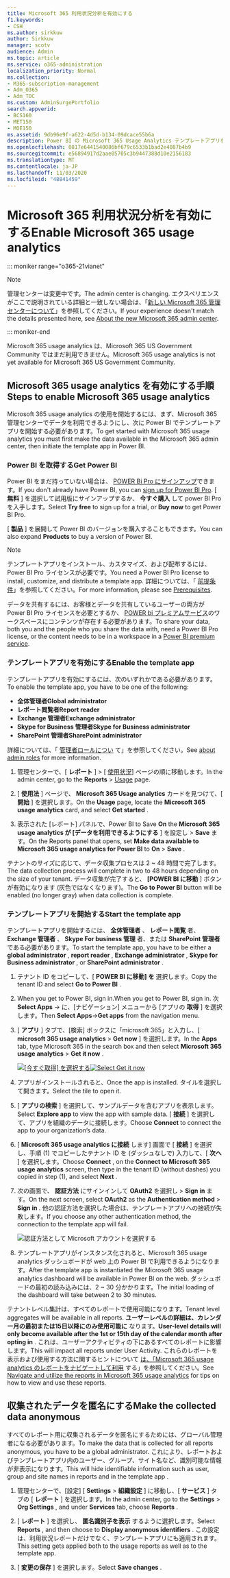 ```yaml
---
title: Microsoft 365 利用状況分析を有効にする
f1.keywords:
- CSH
ms.author: sirkkuw
author: Sirkkuw
manager: scotv
audience: Admin
ms.topic: article
ms.service: o365-administration
localization_priority: Normal
ms.collection:
- M365-subscription-management
- Adm_O365
- Adm_TOC
ms.custom: AdminSurgePortfolio
search.appverid:
- BCS160
- MET150
- MOE150
ms.assetid: 9db96e9f-a622-4d5d-b134-09dcace55b6a
description: Power BI の Microsoft 365 Usage Analytics テンプレートアプリを使用して、テナントのデータの収集を開始する方法について説明します。
ms.openlocfilehash: 0817e6441540086bf679c6533b1bad2e4087b4b9
ms.sourcegitcommit: e56894917d2aae05705c3b9447388d10e2156183
ms.translationtype: MT
ms.contentlocale: ja-JP
ms.lasthandoff: 11/03/2020
ms.locfileid: "48841459"
---
```

# <a name="enable-microsoft-365-usage-analytics"></a><span data-ttu-id="c3a0c-103">Microsoft 365 利用状況分析を有効にする</span><span class="sxs-lookup"><span data-stu-id="c3a0c-103">Enable Microsoft 365 usage analytics</span></span>

::: moniker range="o365-21vianet"

> [!NOTE]
> <span data-ttu-id="c3a0c-104">管理センターは変更中です。</span><span class="sxs-lookup"><span data-stu-id="c3a0c-104">The admin center is changing.</span></span> <span data-ttu-id="c3a0c-105">エクスペリエンスがここで説明されている詳細と一致しない場合は、「[新しい Microsoft 365 管理センターについて](https://docs.microsoft.com/microsoft-365/admin/microsoft-365-admin-center-preview?view=o365-21vianet)」を参照してください。</span><span class="sxs-lookup"><span data-stu-id="c3a0c-105">If your experience doesn't match the details presented here, see [About the new Microsoft 365 admin center](https://docs.microsoft.com/microsoft-365/admin/microsoft-365-admin-center-preview?view=o365-21vianet).</span></span>

::: moniker-end

<span data-ttu-id="c3a0c-106">Microsoft 365 usage analytics は、Microsoft 365 US Government Community ではまだ利用できません。</span><span class="sxs-lookup"><span data-stu-id="c3a0c-106">Microsoft 365 usage analytics is not yet available for Microsoft 365 US Government Community.</span></span>
  
## <a name="steps-to-enable-microsoft-365-usage-analytics"></a><span data-ttu-id="c3a0c-107">Microsoft 365 usage analytics を有効にする手順</span><span class="sxs-lookup"><span data-stu-id="c3a0c-107">Steps to enable Microsoft 365 usage analytics</span></span>

<span data-ttu-id="c3a0c-108">Microsoft 365 usage analytics の使用を開始するには、まず、Microsoft 365 管理センターでデータを利用できるようにし、次に Power BI でテンプレートアプリを開始する必要があります。</span><span class="sxs-lookup"><span data-stu-id="c3a0c-108">To get started with Microsoft 365 usage analytics you must first make the data available in the Microsoft 365 admin center, then initiate the template app in Power BI.</span></span>
  
### <a name="get-power-bi"></a><span data-ttu-id="c3a0c-109">Power BI を取得する</span><span class="sxs-lookup"><span data-stu-id="c3a0c-109">Get Power BI</span></span>

<span data-ttu-id="c3a0c-110">Power BI をまだ持っていない場合は、 [POWER Bi Pro にサインアップ](https://go.microsoft.com/fwlink/p/?linkid=845347)できます。</span><span class="sxs-lookup"><span data-stu-id="c3a0c-110">If you don't already have Power BI, you can [sign up for Power BI Pro](https://go.microsoft.com/fwlink/p/?linkid=845347).</span></span> <span data-ttu-id="c3a0c-111">[ **無料** ] を選択して試用版にサインアップするか、 **今すぐ購入** して power BI Pro を入手します。</span><span class="sxs-lookup"><span data-stu-id="c3a0c-111">Select **Try free** to sign up for a trial, or **Buy now** to get Power BI Pro.</span></span>
  
  
<span data-ttu-id="c3a0c-112">[ **製品** ] を展開して Power BI のバージョンを購入することもできます。</span><span class="sxs-lookup"><span data-stu-id="c3a0c-112">You can also expand **Products** to buy a version of Power BI.</span></span> 

> [!NOTE]
> <span data-ttu-id="c3a0c-113">テンプレートアプリをインストール、カスタマイズ、および配布するには、Power BI Pro ライセンスが必要です。</span><span class="sxs-lookup"><span data-stu-id="c3a0c-113">You need a Power BI Pro license to install, customize, and distribute a template app.</span></span> <span data-ttu-id="c3a0c-114">詳細については、「 [前提条件](https://docs.microsoft.com/power-bi/service-template-apps-install-distribute?source=docs#prerequisites)」を参照してください。</span><span class="sxs-lookup"><span data-stu-id="c3a0c-114">For more information, please see [Prerequisites](https://docs.microsoft.com/power-bi/service-template-apps-install-distribute?source=docs#prerequisites).</span></span>

<span data-ttu-id="c3a0c-115">データを共有するには、お客様とデータを共有しているユーザーの両方が Power BI Pro ライセンスを必要とするか、 [POWER bi プレミアムサービス](https://docs.microsoft.com/power-bi/service-premium-what-is)のワークスペースにコンテンツが存在する必要があります。</span><span class="sxs-lookup"><span data-stu-id="c3a0c-115">To share your data, both you and the people who you share the data with, need a Power BI Pro license, or the content needs to be in a workspace in a [Power BI premium service](https://docs.microsoft.com/power-bi/service-premium-what-is).</span></span> 
  
### <a name="enable-the-template-app"></a><span data-ttu-id="c3a0c-116">テンプレートアプリを有効にする</span><span class="sxs-lookup"><span data-stu-id="c3a0c-116">Enable the template app</span></span>

<span data-ttu-id="c3a0c-117">テンプレートアプリを有効にするには、次のいずれかである必要があります。</span><span class="sxs-lookup"><span data-stu-id="c3a0c-117">To enable the template app, you have to be one of the following:</span></span> 
- <span data-ttu-id="c3a0c-118">**全体管理者**</span><span class="sxs-lookup"><span data-stu-id="c3a0c-118">**Global administrator**</span></span>
- <span data-ttu-id="c3a0c-119">**レポート閲覧者**</span><span class="sxs-lookup"><span data-stu-id="c3a0c-119">**Report reader**</span></span>
- <span data-ttu-id="c3a0c-120">**Exchange 管理者**</span><span class="sxs-lookup"><span data-stu-id="c3a0c-120">**Exchange administrator**</span></span>
- <span data-ttu-id="c3a0c-121">**Skype for Business 管理者**</span><span class="sxs-lookup"><span data-stu-id="c3a0c-121">**Skype for Business administrator**</span></span>
- <span data-ttu-id="c3a0c-122">**SharePoint 管理者**</span><span class="sxs-lookup"><span data-stu-id="c3a0c-122">**SharePoint administrator**</span></span> 
  
<span data-ttu-id="c3a0c-123">詳細については、「 [管理者ロールについ](../add-users/about-admin-roles.md) て」を参照してください。</span><span class="sxs-lookup"><span data-stu-id="c3a0c-123">See [about admin roles](../add-users/about-admin-roles.md) for more information.</span></span> 
  
1. <span data-ttu-id="c3a0c-124">管理センターで、[ **レポート** ] \> [ <a href="https://go.microsoft.com/fwlink/p/?linkid=2074756" target="_blank">使用状況</a>] ページの順に移動します。</span><span class="sxs-lookup"><span data-stu-id="c3a0c-124">In the admin center, go to the **Reports** \> <a href="https://go.microsoft.com/fwlink/p/?linkid=2074756" target="_blank">Usage</a> page.</span></span> 
    
2. <span data-ttu-id="c3a0c-125">[ **使用法** ] ページで、 **Microsoft 365 Usage analytics** カードを見つけて、[ **開始** ] を選択します。</span><span class="sxs-lookup"><span data-stu-id="c3a0c-125">On the **Usage** page, locate the **Microsoft 365 usage analytics** card, and select **Get started** .</span></span>
    
3. <span data-ttu-id="c3a0c-126">表示された [レポート] パネルで、Power BI to Save **On** the **Microsoft 365 usage analytics が [データを利用できるようにする** ] を設定し \> **Save** ます。</span><span class="sxs-lookup"><span data-stu-id="c3a0c-126">On the Reports panel that opens, set **Make data available to Microsoft 365 usage analytics for Power BI** to **On** \> **Save** .</span></span> 
  
<span data-ttu-id="c3a0c-127">テナントのサイズに応じて、データ収集プロセスは 2 ~ 48 時間で完了します。</span><span class="sxs-lookup"><span data-stu-id="c3a0c-127">The data collection process will complete in two to 48 hours depending on the size of your tenant.</span></span> <span data-ttu-id="c3a0c-128">データ収集が完了すると、 **[POWER BI に移動** ] ボタンが有効になります (灰色ではなくなります)。</span><span class="sxs-lookup"><span data-stu-id="c3a0c-128">The **Go to Power BI** button will be enabled (no longer gray) when data collection is complete.</span></span> 
    
### <a name="start-the-template-app"></a><span data-ttu-id="c3a0c-129">テンプレートアプリを開始する</span><span class="sxs-lookup"><span data-stu-id="c3a0c-129">Start the template app</span></span>

<span data-ttu-id="c3a0c-130">テンプレートアプリを開始するには、 **全体管理者** 、 **レポート閲覧** 者、 **Exchange 管理者** 、 **Skype For business 管理** 者、または **SharePoint 管理者** である必要があります。</span><span class="sxs-lookup"><span data-stu-id="c3a0c-130">To start the template app, you have to be either a **global administrator** , **report reader** , **Exchange administrator** , **Skype for Business administrator** , or **SharePoint administrator** .</span></span> 
  
1. <span data-ttu-id="c3a0c-131">テナント ID をコピーして、[ **POWER BI に移動] を** 選択します。</span><span class="sxs-lookup"><span data-stu-id="c3a0c-131">Copy the tenant ID and select **Go to Power BI** .</span></span>
    
2.  <span data-ttu-id="c3a0c-132">When you get to Power BI, sign in.</span><span class="sxs-lookup"><span data-stu-id="c3a0c-132">When you get to Power BI, sign in.</span></span> <span data-ttu-id="c3a0c-133">次 **Select Apps** -> に、[ナビゲーション] メニューから [アプリの **取得** ] を選択します。</span><span class="sxs-lookup"><span data-stu-id="c3a0c-133">Then **Select Apps**->**Get apps** from the navigation menu.</span></span>    
  
3. <span data-ttu-id="c3a0c-134">[ **アプリ** ] タブで、[検索] ボックスに「microsoft 365」と入力し、[ **microsoft 365 usage analytics** \> **Get now** ] を選択します。</span><span class="sxs-lookup"><span data-stu-id="c3a0c-134">In the **Apps** tab, type Microsoft 365 in the search box and then select **Microsoft 365 usage analytics** \> **Get it now** .</span></span>

    <span data-ttu-id="c3a0c-135">[![[今すぐ取得] を選択する](../../media/78102250-9874-4a32-8365-436f13560b52.png)](https://app.powerbi.com/groups/me/getapps/services/cia_microsoft365.microsoft-365-usage-analytics)</span><span class="sxs-lookup"><span data-stu-id="c3a0c-135">[![Select Get it now](../../media/78102250-9874-4a32-8365-436f13560b52.png)](https://app.powerbi.com/groups/me/getapps/services/cia_microsoft365.microsoft-365-usage-analytics)</span></span>
    
4.  <span data-ttu-id="c3a0c-136">アプリがインストールされると、</span><span class="sxs-lookup"><span data-stu-id="c3a0c-136">Once the app is installed.</span></span> <span data-ttu-id="c3a0c-137">タイルを選択して開きます。</span><span class="sxs-lookup"><span data-stu-id="c3a0c-137">Select the tile to open it.</span></span>

5.  <span data-ttu-id="c3a0c-138">[ **アプリの検索** ] を選択して、サンプルデータを含むアプリを表示します。</span><span class="sxs-lookup"><span data-stu-id="c3a0c-138">Select **Explore app** to view the app with sample data.</span></span> <span data-ttu-id="c3a0c-139">[ **接続** ] を選択して、アプリを組織のデータに接続します。</span><span class="sxs-lookup"><span data-stu-id="c3a0c-139">Choose **Connect** to connect the app to your organization’s data.</span></span>

6.  <span data-ttu-id="c3a0c-140">[ **Microsoft 365 usage analytics に接続** します] 画面で [ **接続** ] を選択し、手順 (1) でコピーしたテナント ID を (ダッシュなしで) 入力して、[ **次へ** ] を選択します。</span><span class="sxs-lookup"><span data-stu-id="c3a0c-140">Choose **Connect** , on the **Connect to Microsoft 365 usage analytics** screen, then type in the tenant ID (without dashes) you copied in step (1), and select **Next** .</span></span>
    
7. <span data-ttu-id="c3a0c-141">次の画面で、 **認証方法** にサインインして **OAuth2** を選択し \> **Sign in** ます。</span><span class="sxs-lookup"><span data-stu-id="c3a0c-141">On the next screen, select **OAuth2** as the **Authentication method** \> **Sign in** .</span></span> <span data-ttu-id="c3a0c-142">他の認証方法を選択した場合は、テンプレートアプリへの接続が失敗します。</span><span class="sxs-lookup"><span data-stu-id="c3a0c-142">If you choose any other authentication method, the connection to the template app will fail.</span></span>
    
    ![認証方法として Microsoft アカウントを選択する](../../media/ab6f0463-c3f7-4088-a605-67c699fa86adnew.png)
  
8. <span data-ttu-id="c3a0c-144">テンプレートアプリがインスタンス化されると、Microsoft 365 usage analytics ダッシュボードが web 上の Power BI で利用できるようになります。</span><span class="sxs-lookup"><span data-stu-id="c3a0c-144">After the template app is instantiated the Microsoft 365 usage analytics dashboard will be available in Power BI on the web.</span></span> <span data-ttu-id="c3a0c-145">ダッシュボードの最初の読み込みには、2 ~ 30 分かかります。</span><span class="sxs-lookup"><span data-stu-id="c3a0c-145">The initial loading of the dashboard will take between 2 to 30 minutes.</span></span>
  
<span data-ttu-id="c3a0c-146">テナントレベル集計は、すべてのレポートで使用可能になります。</span><span class="sxs-lookup"><span data-stu-id="c3a0c-146">Tenant level aggregates will be available in all reports.</span></span> <span data-ttu-id="c3a0c-147">**ユーザーレベルの詳細は、カレンダー月の最初または15日以降にのみ使用可能に** なります。</span><span class="sxs-lookup"><span data-stu-id="c3a0c-147">**User-level details will only become available after the 1st or 15th day of the calendar month after opting in** .</span></span> <span data-ttu-id="c3a0c-148">これは、ユーザーアクティビティの下にあるすべてのレポートに影響します。</span><span class="sxs-lookup"><span data-stu-id="c3a0c-148">This will impact all reports under User Activity.</span></span> <span data-ttu-id="c3a0c-149">これらのレポートを表示および使用する方法に関するヒントについて [は、「Microsoft 365 usage analytics のレポートをナビゲートして利用](navigate-and-utilize-reports.md) する」を参照してください。</span><span class="sxs-lookup"><span data-stu-id="c3a0c-149">See [Navigate and utilize the reports in Microsoft 365 usage analytics](navigate-and-utilize-reports.md) for tips on how to view and use these reports.</span></span>
    
## <a name="make-the-collected-data-anonymous"></a><span data-ttu-id="c3a0c-150">収集されたデータを匿名にする</span><span class="sxs-lookup"><span data-stu-id="c3a0c-150">Make the collected data anonymous</span></span>

<span data-ttu-id="c3a0c-151">すべてのレポート用に収集されるデータを匿名にするためには、グローバル管理者になる必要があります。</span><span class="sxs-lookup"><span data-stu-id="c3a0c-151">To make the data that is collected for all reports anonymous, you have to be a global administrator.</span></span> <span data-ttu-id="c3a0c-152">これにより、レポートおよびテンプレートアプリ内のユーザー、グループ、サイト名など、識別可能な情報が非表示になります。</span><span class="sxs-lookup"><span data-stu-id="c3a0c-152">This will hide identifiable information such as user, group and site names in reports and in the template app .</span></span>
  
1. <span data-ttu-id="c3a0c-153">管理センターで、[設定] [ **Settings** \> **組織設定** ] に移動し、[ **サービス** ] タブの [ **レポート** ] を選択します。</span><span class="sxs-lookup"><span data-stu-id="c3a0c-153">In the admin center, go to the **Settings** \> **Org Settings** , and under **Services** tab, choose **Reports** .</span></span>
    
2. <span data-ttu-id="c3a0c-154">[ **レポート** ] を選択し、 **匿名識別子を表示** するように選択します。</span><span class="sxs-lookup"><span data-stu-id="c3a0c-154">Select **Reports** , and then choose to **Display anonymous identifiers** .</span></span> <span data-ttu-id="c3a0c-155">この設定は、利用状況レポートだけでなく、テンプレートアプリにも適用されます。</span><span class="sxs-lookup"><span data-stu-id="c3a0c-155">This setting gets applied both to the usage reports as well as to the template app.</span></span>
  
3. <span data-ttu-id="c3a0c-156">[ **変更の保存** ] を選択します。</span><span class="sxs-lookup"><span data-stu-id="c3a0c-156">Select **Save changes** .</span></span>
